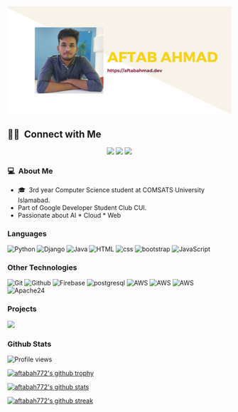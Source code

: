 [![](aftab.png)](https://aftabahmad.dev)

##  🤝🏻 &nbsp;Connect with Me

<p align="center">
<a href="https://aftabahmad.dev" target="_blank"><img src="https://img.shields.io/badge/-aftabahmad.dev-0077B5?style=flat-square&logo=Google-Chrome&logoColor=white"/></a>
<a href="https://www.linkedin.com/in/aftabah772/" target="_blank"><img src="https://img.shields.io/badge/-aftabah772-0077B5?style=flat-square&logo=Linkedin&logoColor=white"/></a>
<a href="mailto:aftabah772@gmail.com" target="_blank"><img src="https://img.shields.io/badge/-aftabah772@gmail.com-D14836?style=flat-square&logo=Gmail&logoColor=white"/></a>


<br>

### 💻 &nbsp;About Me 

- 🎓 &nbsp;3rd year Computer Science student at COMSATS University Islamabad.
- Part of Google Developer Student Club CUI.
- Passionate about AI * Cloud * Web


### Languages

![Python](https://img.shields.io/badge/-Python-3776AB?&logo=Python&logoColor=white)
![Django](https://img.shields.io/badge/-Django-092E20?&logo=django&logoColor=white)
![Java](https://img.shields.io/badge/-Java-ED8B00?&logo=Java&logoColor=white)
![HTML](https://img.shields.io/badge/-html-E34F26?&logo=html5&logoColor=white)
![css](https://img.shields.io/badge/-css-1572B6?&logo=css3)
![bootstrap](https://img.shields.io/badge/-Bootstrap-563D7C?&logo=bootstrap&logoColor=white)
![JavaScript](https://img.shields.io/badge/-JavaScript-F7DF1E?&logo=JavaScript&logoColor=black)



### Other Technologies
![Git](https://img.shields.io/badge/-Git-F05032?&logo=git&logoColor=white)
![Github](https://img.shields.io/badge/-Github-100000?&logo=github&&logoColor=white)
![Firebase](https://img.shields.io/badge/-Firebase-ffca28?&logo=firebase&logoColor=black)
![postgresql](https://img.shields.io/badge/-postgresql-316192?&logo=postgresql&logoColor=white)
![AWS](https://img.shields.io/badge/-AWS|EC2-000?&logo=Amazon-AWS&logoColor=F90)
![AWS](https://img.shields.io/badge/-AWS|Lightsail-000?&logo=Amazon-AWS&logoColor=F90)
![AWS](https://img.shields.io/badge/-AWS|S3bucket-000?&logo=Amazon-AWS&logoColor=F90)
![Apache24](https://img.shields.io/badge/-Apache|Server-000?&logo=apache&logoColor=F90)


### Projects

[![](https://img.shields.io/badge/-%20Google%20Solution%20Challenge-000)](https://github.com/aftabah772/Social-Sapiens-Google-Solution-Challenge-Project)


### Github Stats

![Profile views](https://gpvc.arturio.dev/aftabah772)

[![aftabah772's github trophy](https://github-profile-trophy.vercel.app/?username=aftabah772&row=1)](https://github.com/aftabah772/github-profile-trophy)

[![aftabah772's github stats](https://github-readme-stats.vercel.app/api?username=aftabah772&theme=blue-green)](https://github.com/aftabah772/github-readme-stats)

[![aftabah772's github streak](https://github-readme-streak-stats.herokuapp.com/?user=aftabah772&theme=blue-green)](https://github.com/aftabah772/github-readme-streak-stats)


